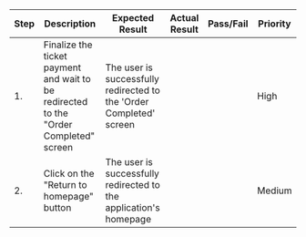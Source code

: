 | Step         | Description            | Expected Result | Actual Result | Pass/Fail | Priority |
|--------------|------------------------|-----------------|---------------|-----------|----------|
| 1.           | Finalize the ticket payment and wait to be redirected to the "Order Completed" screen | The user is successfully redirected to the 'Order Completed' screen |     |     | High |
| 2.           | Click on the "Return to homepage" button | The user is successfully redirected to the application's homepage | | | Medium |

